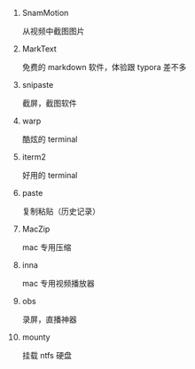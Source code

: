 1. SnamMotion
   
   从视频中截图图片

2. MarkText
   
   免费的 markdown 软件，体验跟 typora 差不多

3. snipaste
   
   截屏，截图软件

4. warp
   
   酷炫的 terminal 

5. iterm2
   
   好用的 terminal

6. paste
   
   复制粘贴（历史记录）

7. MacZip
   
   mac 专用压缩

8. inna
   
   mac 专用视频播放器

9. obs
   
   录屏，直播神器

10. mounty
    
    挂载 ntfs 硬盘
